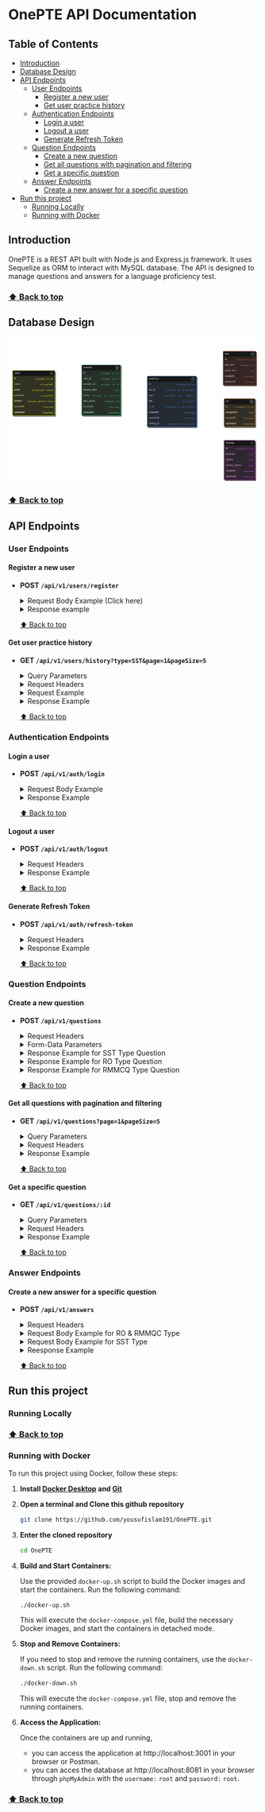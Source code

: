 # OnePTE API Documentation

## Table of Contents

- [Introduction](#introduction)
- [Database Design](#database-design)
- [API Endpoints](#api-endpoints)
  - [User Endpoints](#user-endpoints)
    - [Register a new user](#register-a-new-user)
    - [Get user practice history](#get-user-practice-history)
  - [Authentication Endpoints](#authentication-endpoints)
    - [Login a user](#login-a-user)
    - [Logout a user](#logout-a-user)
    - [Generate Refresh Token](#generate-refresh-token)
  - [Question Endpoints](#question-endpoints)
    - [Create a new question](#create-a-new-question)
    - [Get all questions with pagination and filtering](#get-all-questions-with-pagination-and-filtering)
    - [Get a specific question](#get-a-specific-question)
  - [Answer Endpoints](#answer-endpoints)
    - [Create a new answer for a specific question](#create-a-new-answer-for-a-specific-question)
- [Run this project](#run-this-project)
  - [Running Locally](#running-locally)
  - [Running with Docker](#running-with-docker)

## Introduction

OnePTE is a REST API built with Node.js and Express.js framework. It uses Sequelize as ORM to interact with MySQL database. The API is designed to manage questions and answers for a language proficiency test.

### [⬆️ Back to top](#table-of-contents)

## Database Design

![Diagram](./databaseDesign.png 'Diagram of the database architecture')

### [⬆️ Back to top](#table-of-contents)

## API Endpoints

### User Endpoints

#### Register a new user

- **POST `/api/v1/users/register`**

  <details><summary>Request Body Example (Click here)</summary>

  ```JSON
    {
      "name": "Yousuf Islam",
      "email": "yousufislam@gmail.com",
      "password": "12345@qQ"
    }
  ```

  </details>

  <details><summary>Response example</summary>

  ```JSON
    {
      "status": 201,
      "success": true,
      "message": "User created successfully",
      "data": null
    }
  ```

  </details>

  [⬆️ Back to top](#table-of-contents)

#### Get user practice history

- **GET `/api/v1/users/history?type=SST&page=1&pageSize=5`**

  <details><summary>Query Parameters</summary>

  | Parameter  | Type   | Description                                                                         |
  | ---------- | ------ | ----------------------------------------------------------------------------------- |
  | `type`     | string | (optional) Filters history by question type. Possible values: `SST`, `RO`, `RMMCQ`. |
  | `page`     | string | (optional) Specifies the page number for pagination. Default is `1`.                |
  | `pageSize` | string | (optional) Specifies the number of items per page. Default is `10`.                 |

  </details>

  <details><summary>Request Headers</summary>

  | Header Name | Value Type | Description                                                   |
  | ----------- | ---------- | ------------------------------------------------------------- |
  | `Cookie`    | string     | Contains `accessToken` and `refreshToken` for authentication. |

  </details>

  <details><summary>Request Example</summary>

  ```http
  GET /api/v1/users/history?type=SST&page=1&pageSize=5 HTTP/1.1
  Host: your-api.com
  Cookie: accessToken=eyJhbGciOiJIUzI1NiIsInR5cCI6IkpXVCJ9.eyJ1c2VySWQiOjEsImlhdCI6MTY5MjQwNjAyMCwiZXhwIjoxNzI0MDY5MzIwfQ.wBq6BImUXNUp5SW8ptjY8q_W6oBzzNybjFdEKcICG_A; refreshToken=eyJhbGciOiJIUzI1NiIsInR5cCI6IkpXVCJ9.eyJ1c2VySWQiOjEsImlhdCI6MTcyNDA2OTAyMCwiZXhwIjoxNzI0NjczODIwfQ.XbP2M2SCo60_cCszqJKwd_zyoPH7b45aK2LQfY6ikZI

  ```

  </details>

  <details><summary>Response Example</summary>

  ```JSON
  {
    "status": 200,
    "success": true,
    "message": "User history retrieved successfully",
    "data": {
      "totalItems": 2,
      "totalPages": 1,
      "currentPage": 1,
      "user": {
        "name": "Yousuf Islam"
      },
      "history": [
        {
          "answer": {
            "id": 1,
            "answer": [0, 1, 2],
            "score": 0,
            "max_score": 3
          },
          "question": {
            "id": 6,
            "type": "RMMCQ",
            "title": "RMMCQ Two",
            "sst": null,
            "ro": null,
            "rmmcq": {
              "id": 2,
              "options": [
                "Not for one moment did he doubt the validity...",
                "This research seems to give some validity...",
                "I had no reason to question the validity...",
                "State officials questioned the validity of the report...",
                "The clause has no legal validity..."
              ]
            }
          }
        },
        {
          "answer": {
            "id": 2,
            "answer": [0, 1, 2, 3],
            "score": 3,
            "max_score": 3
          },
          "question": {
            "id": 5,
            "type": "RO",
            "title": "RO Two",
            "sst": null,
            "ro": {
              "id": 2,
              "paragraphs": [
                "Not for one moment did he doubt the validity...",
                "This research seems to give some validity...",
                "I had no reason to question the validity...",
                "State officials questioned the validity of the report..."
              ]
            },
            "rmmcq": null
          }
        },
      ]
    }
  }


  ```

  </details>

  [⬆️ Back to top](#table-of-contents)

### Authentication Endpoints

#### Login a user

- **POST `/api/v1/auth/login`**

  <details><summary>Request Body Example</summary>

  ```JSON
    {
      "email": "yousufislam@gmail.com",
      "password": "12345@qQ"
    }
  ```

  </details>

  <details><summary>Response Example</summary>

  ```JSON
  {
      "status": 200,
      "success": true,
      "message": "Successfully logged in",
      "data": {
          "id": 1
      }
  }
  ```

  </details>

  [⬆️ Back to top](#table-of-contents)

#### Logout a user

- **POST `/api/v1/auth/logout`**
  <details><summary>Request Headers</summary>

  | Header Name | Value Type | Description                                                   |
  | ----------- | ---------- | ------------------------------------------------------------- |
  | `Cookie`    | string     | Contains `accessToken` and `refreshToken` for authentication. |

  </details>

  <details><summary>Response Example</summary>

  ```JSON
  {
    "status": 200,
    "success": true,
    "message": "Successfully logged out",
    "data": null
  }
  ```

  </details>

  [⬆️ Back to top](#table-of-contents)

#### Generate Refresh Token

- **POST `/api/v1/auth/refresh-token`**
  <details><summary>Request Headers</summary>

  | Header Name | Value Type | Description                                                   |
  | ----------- | ---------- | ------------------------------------------------------------- |
  | `Cookie`    | string     | Contains `accessToken` and `refreshToken` for authentication. |

  </details>

  <details><summary>Response Example</summary>

  ```JSON
  {
    "status": 200,
    "success": true,
    "message": "New access token generated successfully",
    "data": null
  }
  ```

  </details>

  [⬆️ Back to top](#table-of-contents)

### Question Endpoints

#### Create a new question

- **POST `/api/v1/questions`**

  <details><summary>Request Headers</summary>

  | Header Name    | Type   | Description                                                   |
  | -------------- | ------ | ------------------------------------------------------------- |
  | `Cookie`       | string | Contains `accessToken` and `refreshToken` for authentication. |
  | `Content-Type` | string | Must be `multipart/form-data`                                 |

  </details>

  <details><summary>Form-Data Parameters</summary>

  | Parameter Name | Type | Description                                               |
  | -------------- | ---- | --------------------------------------------------------- |
  | `audio_files`  | file | `Required for SST`. Audio files (multiple files allowed). |
  | `jsonData`     | text | `Required`. JSON string containing the question details.  |

  Example for `jsonData` (as text):

  ```TEXT
  {
    "type": "SST",
    "title": "Title must be a string",
    "time_limit": 20,
    "speakers": ["Speaker 1", "Speaker 2"],
    "paragraphs": ["paragraphs 1", "paragraphs 2", "paragraphs 3", "paragraphs 4"],
    "passage": "Sample passage text",
    "options": ["option 1", "option 2", "option 3", "option 4", "option 5"],
    "correct_options": [1, 2, 4]
  }

  ```

  </details>

  <details><summary>Response Example for SST Type Question</summary>

  ```JSON
    {
      "status": 201,
      "success": true,
      "message": "Question created successfully",
      "data": {
        "question": {
          "id": 1,
          "title": "Sample SST Question",
          "type": "SST",
          "sst": {
            "id": 1,
            "time_limit": 20,
            "audio_files": [
              {
                "fileUrl": "uploads/audio1.mp3",
                "speaker": "Speaker 1"
              },
              {
                "fileUrl": "uploads/audio2.mp3",
                "speaker": "Speaker 2"
              }
            ]
          },
          "ro": null,
          "rmmcq": null
        }
      }
    }

  ```

  </details>

  <details><summary>Response Example for RO Type Question</summary>

  ```JSON
    {
      "status": 201,
      "success": true,
      "message": "Question created successfully",
      "data": {
        "question": {
          "id": 2,
          "title": "Sample RO Question",
          "type": "RO",
          "sst": null,
          "ro": {
            "id": 1,
            "paragraphs": [
              "paragraph 1",
              "paragraph 2"
            ]
          },
          "rmmcq": null
        }
      }
    }

  ```

  </details>

  <details><summary>Response Example for RMMCQ Type Question</summary>

  ```JSON
    {
      "status": 201,
      "success": true,
      "message": "Question created successfully",
      "data": {
        "question": {
          "id": 3,
          "title": "Sample RMMCQ Question",
          "type": "RMMCQ",
          "sst": null,
          "ro": null,
          "rmmcq": {
            "id": 1,
            "passage": "Sample passage text",
            "options": [
              "option 1",
              "option 2",
              "option 3",
              "option 4"
            ],
            "correct_options": [1, 2, 4]
          }
        }
      }
    }

  ```

  </details>

  [⬆️ Back to top](#table-of-contents)

#### Get all questions with pagination and filtering

- **GET `/api/v1/questions?page=1&pageSize=5`**

  <details><summary>Query Parameters</summary>

  | Parameter  | Type   | Description                                                                           |
  | ---------- | ------ | ------------------------------------------------------------------------------------- |
  | `type`     | string | (optional) Filters questions by question type. Possible values: `SST`, `RO`, `RMMCQ`. |
  | `page`     | string | (optional) Specifies the page number for pagination. Default is `1`.                  |
  | `pageSize` | string | (optional) Specifies the number of items per page. Default is `10`.                   |

  </details>

  <details><summary>Request Headers</summary>

  | Header Name | Value Type | Description                                                   |
  | ----------- | ---------- | ------------------------------------------------------------- |
  | `Cookie`    | string     | Contains `accessToken` and `refreshToken` for authentication. |

  </details>

  <details><summary>Response Example</summary>

  ```JSON
  {
    "status": 200,
    "success": true,
    "message": "Questions fetched successfully",
    "data": {
        "totalItems": 41,
        "totalPages": 5,
        "currentPage": 1,
        "data": [
            {
                "id": 1,
                "type": "SST",
                "title": "SST One",
                "sst_id": 1,
                "ro_id": null,
                "rmmcq_id": null,
                "createdAt": "2024-08-15T22:23:46.000Z",
                "updatedAt": "2024-08-15T22:23:46.000Z"
            },
            {
                "id": 2,
                "type": "RO",
                "title": "RO One",
                "sst_id": null,
                "ro_id": 1,
                "rmmcq_id": null,
                "createdAt": "2024-08-15T22:24:44.000Z",
                "updatedAt": "2024-08-15T22:24:44.000Z"
            },
            {
                "id": 3,
                "type": "RMMCQ",
                "title": "RMMCQ One",
                "sst_id": null,
                "ro_id": null,
                "rmmcq_id": 1,
                "createdAt": "2024-08-15T22:25:00.000Z",
                "updatedAt": "2024-08-15T22:25:00.000Z"
            },
            {
                "id": 4,
                "type": "SST",
                "title": "SST Two",
                "sst_id": 2,
                "ro_id": null,
                "rmmcq_id": null,
                "createdAt": "2024-08-15T22:25:17.000Z",
                "updatedAt": "2024-08-15T22:25:17.000Z"
            },
            {
                "id": 5,
                "type": "RO",
                "title": "RO Two",
                "sst_id": null,
                "ro_id": 2,
                "rmmcq_id": null,
                "createdAt": "2024-08-15T22:25:26.000Z",
                "updatedAt": "2024-08-15T22:25:26.000Z"
            },
            {
                "id": 6,
                "type": "RMMCQ",
                "title": "RMMCQ Two",
                "sst_id": null,
                "ro_id": null,
                "rmmcq_id": 2,
                "createdAt": "2024-08-15T22:25:34.000Z",
                "updatedAt": "2024-08-15T22:25:34.000Z"
            },
            {
                "id": 7,
                "type": "RMMCQ",
                "title": "Fix: Use Dynamic Assignment for questionData",
                "sst_id": null,
                "ro_id": null,
                "rmmcq_id": 3,
                "createdAt": "2024-08-17T22:59:26.000Z",
                "updatedAt": "2024-08-17T22:59:26.000Z"
            },
            {
                "id": 8,
                "type": "SST",
                "title": "Fix: Use Dynamic Assignment for questionData",
                "sst_id": 3,
                "ro_id": null,
                "rmmcq_id": null,
                "createdAt": "2024-08-17T23:01:30.000Z",
                "updatedAt": "2024-08-17T23:01:30.000Z"
            },
            {
                "id": 9,
                "type": "RO",
                "title": "Fix: Use Dynamic Assignment for questionData",
                "sst_id": null,
                "ro_id": 3,
                "rmmcq_id": null,
                "createdAt": "2024-08-17T23:01:38.000Z",
                "updatedAt": "2024-08-17T23:01:38.000Z"
            },
            {
                "id": 10,
                "type": "RO",
                "title": "Fix: Use Dynamic Assignment for questionData",
                "sst_id": null,
                "ro_id": 4,
                "rmmcq_id": null,
                "createdAt": "2024-08-17T23:12:18.000Z",
                "updatedAt": "2024-08-17T23:12:18.000Z"
            }
        ]
    }
  }

  ```

  </details>

  [⬆️ Back to top](#table-of-contents)

#### Get a specific question

- **GET `/api/v1/questions/:id`**

  <details><summary>Query Parameters</summary>

  | Parameter | Type | Description |
  | --------- | ---- | ----------- |
  | `id`      | int  | Question ID |

  </details>

  <details><summary>Request Headers</summary>

  | Header Name | Value Type | Description                                                   |
  | ----------- | ---------- | ------------------------------------------------------------- |
  | `Cookie`    | string     | Contains `accessToken` and `refreshToken` for authentication. |

  </details>

  <details><summary>Response Example</summary>

  ```JSON
    {
      "status": 200,
      "success": true,
      "message": "Question fetched successfully",
      "data": {
          "id": 12,
          "type": "SST",
          "title": "Fix: Use Dynamic Assignment for questionData",
          "details": {
              "id": 5,
              "audio_files": [
                  {
                      "fileUrl": "uploads\\audio\\1724007069536-_Koshto__-_AvoidRafa_(cover).mp3",
                      "speaker": "Unknown"
                  },
                  {
                      "fileUrl": "uploads\\audio\\1724007069568-Very_Emotional_Sad_Music_(_no_copyright_Music_)_01.mp3",
                      "speaker": "Unknown"
                  }
              ],
              "time_limit": 12
          }
      }
  }

  ```

  </details>

  [⬆️ Back to top](#table-of-contents)

### Answer Endpoints

#### Create a new answer for a specific question

- **POST `/api/v1/answers`**

  <details><summary>Request Headers</summary>

  | Header Name | Value Type | Description                                                   |
  | ----------- | ---------- | ------------------------------------------------------------- |
  | `Cookie`    | string     | Contains `accessToken` and `refreshToken` for authentication. |

  </details>

  <details><summary>Request Body Example for RO & RMMQC Type</summary>

  ```JSON
  {
      "questionId": 2,
      "answerData": [0,1, 2,3]
  }

  ```

  </details>

  <details><summary>Request Body Example for SST Type</summary>

  ```JSON
  {
    "questionId": 2,
    "answerData": "Return Object from Scoring Functions: Each scoring function now returns an object with score and maxScore."
  }

  ```

  </details>

  <details><summary>Reesponse Example</summary>

  ```JSON
  {
    "status": 201,
    "success": true,
    "message": "Answer submitted successfully",
    "data": null
  }

  ```

  </details>

  [⬆️ Back to top](#table-of-contents)

## Run this project

### Running Locally

### [⬆️ Back to top](#table-of-contents)

### Running with Docker

To run this project using Docker, follow these steps:

1. **Install [Docker Desktop](https://www.docker.com/products/docker-desktop/) and [Git](https://git-scm.com/downloads)**
2. **Open a terminal and Clone this github repository**

   ```bash
   git clone https://github.com/yousufislam191/OnePTE.git
   ```

3. **Enter the cloned repository**

   ```bash
   cd OnePTE
   ```

4. **Build and Start Containers:**

   Use the provided `docker-up.sh` script to build the Docker images and start the containers. Run the following command:

   ```bash
   ./docker-up.sh
   ```

   This will execute the `docker-compose.yml` file, build the necessary Docker images, and start the containers in detached mode.

5. **Stop and Remove Containers:**

   If you need to stop and remove the running containers, use the `docker-down.sh` script. Run the following command:

   ```bash
   ./docker-down.sh
   ```

   This will execute the `docker-compose.yml` file, stop and remove the running containers.

6. **Access the Application:**

   Once the containers are up and running,

   - you can access the application at http://localhost:3001 in your browser or Postman.
   - you can acces the database at http://localhost:8081 in your browser through `phpMyAdmin` with the `username:` `root` and `password:` `root`.

### [⬆️ Back to top](#table-of-contents)
